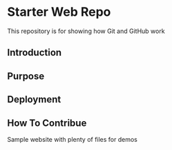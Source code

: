 # Starter Web Repo

This repository is for showing how Git and GitHub work

## Introduction

## Purpose

## Deployment

## How To Contribue

Sample website with plenty of files for demos